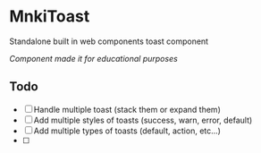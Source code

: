 # MnkiToast

Standalone built in web components toast component

*Component made it for educational purposes*

## Todo
- [ ] Handle multiple toast (stack them or expand them) 
- [ ] Add multiple styles of toasts (success, warn, error, default)
- [ ] Add multiple types of toasts (default, action, etc...)
- [ ]